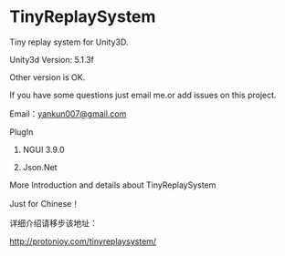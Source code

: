 # TinyReplaySystem
Tiny replay system for Unity3D.

Unity3d Version: 5.1.3f

Other version is OK.

If you have some questions just email me.or add issues on this project.

Email：yankun007@gmail.com

PlugIn

1. NGUI 3.9.0

2. Json.Net

More Introduction and details about TinyReplaySystem

Just for Chinese！

详细介绍请移步该地址：

http://protonjoy.com/tinyreplaysystem/
